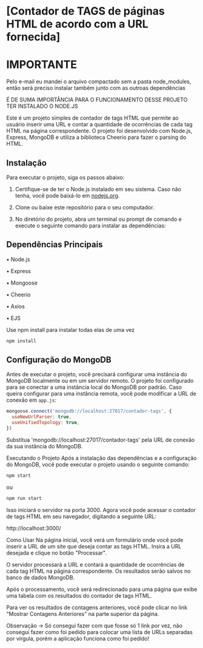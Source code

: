 # [Contador de TAGS de páginas HTML de acordo com a URL fornecida]

# IMPORTANTE
Pelo e-mail eu mandei o arquivo compactado sem a pasta node_modules, então será preciso instalar também  junto com as outroas dependências

É DE SUMA IMPORTÂNCIA PARA O FUNCIONAMENTO DESSE PROJETO TER INSTALADO O NODE.JS

Este é um projeto simples de contador de tags HTML que permite ao usuário inserir uma URL e contar a quantidade de ocorrências de cada tag HTML na página correspondente. O projeto foi desenvolvido com Node.js, Express, MongoDB e utiliza a biblioteca Cheerio para fazer o parsing do HTML.

## Instalação

Para executar o projeto, siga os passos abaixo:

1. Certifique-se de ter o Node.js instalado em seu sistema. Caso não tenha, você pode baixá-lo em [nodejs.org](https://nodejs.org/).

2. Clone ou baixe este repositório para o seu computador.

3. No diretório do projeto, abra um terminal ou prompt de comando e execute o seguinte comando para instalar as dependências:

## Dependências Principais

• Node.js

• Express

• Mongoose

• Cheerio

• Axios

• EJS

 Use npm install para instalar todas elas de uma vez
```bash
npm install
```
## Configuração do MongoDB

Antes de executar o projeto, você precisará configurar uma instância do MongoDB localmente ou em um servidor remoto. O projeto foi configurado para se conectar a uma instância local do MongoDB por padrão. Caso queira configurar para uma instância remota, você pode modificar a URL de conexão em `app.js`:

```javascript
mongoose.connect('mongodb://localhost:27017/contador-tags', {
  useNewUrlParser: true,
  useUnifiedTopology: true,
})
```

Substitua 'mongodb://localhost:27017/contador-tags' pela URL de conexão da sua instância do MongoDB.

Executando o Projeto
Após a instalação das dependências e a configuração do MongoDB, você pode executar o projeto usando o seguinte comando:

```bash
npm start
```
ou

```bash
npm run start
```

Isso iniciará o servidor na porta 3000. Agora você pode acessar o contador de tags HTML em seu navegador, digitando a seguinte URL:

http://localhost:3000/

Como Usar
Na página inicial, você verá um formulário onde você pode inserir a URL de um site que deseja contar as tags HTML. Insira a URL desejada e clique no botão "Processar".

O servidor processará a URL e contará a quantidade de ocorrências de cada tag HTML na página correspondente. Os resultados serão salvos no banco de dados MongoDB.

Após o processamento, você será redirecionado para uma página que exibe uma tabela com os resultados do contador de tags HTML.

Para ver os resultados de contagens anteriores, você pode clicar no link "Mostrar Contagens Anteriores" na parte superior da página.

Observação -> Só consegui fazer com que fosse só 1 link por vez, não consegui fazer como foi pedido para colocar uma lista de URLs separadas por vírgula, porém a aplicação funciona como foi pedido!




